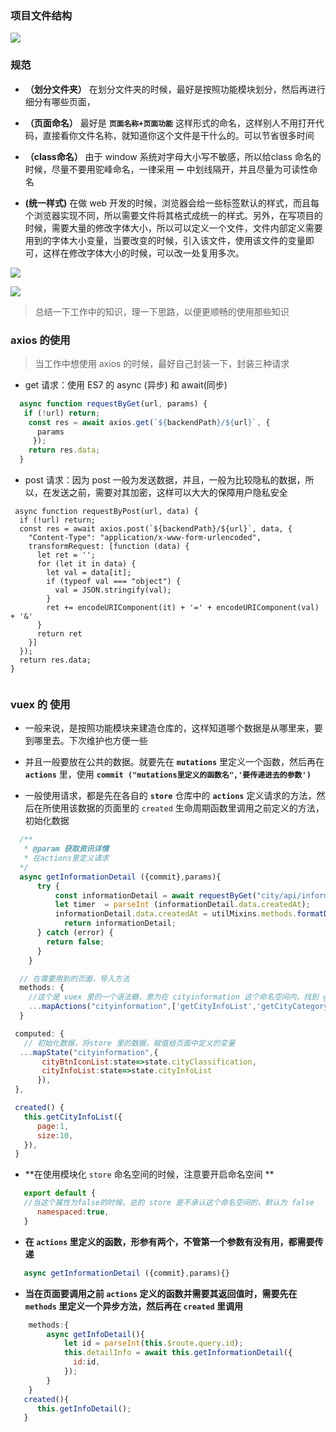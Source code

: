 ### 项目文件结构

![](https://i.imgur.com/pBWf3KW.png)


### 规范

- **（划分文件夹）** 在划分文件夹的时候，最好是按照功能模块划分，然后再进行细分有哪些页面，

- **（页面命名）** 最好是 **`页面名称+页面功能`** 这样形式的命名，这样别人不用打开代码，直接看你文件名称，就知道你这个文件是干什么的。可以节省很多时间

- **（class命名）** 由于 window 系统对字母大小写不敏感，所以给class 命名的时候，尽量不要用驼峰命名，一律采用 **`一`** 中划线隔开，并且尽量为可读性命名

- **(统一样式)** 在做 web 开发的时候，浏览器会给一些标签默认的样式，而且每个浏览器实现不同，所以需要文件将其格式成统一的样式。另外，在写项目的时候，需要大量的修改字体大小，所以可以定义一个文件，文件内部定义需要用到的字体大小变量，当要改变的时候，引入该文件，使用该文件的变量即可，这样在修改字体大小的时候，可以改一处复用多次。

![](https://i.imgur.com/EcqS8Hw.png)

![](https://i.imgur.com/6SOPwHp.png)


> 总结一下工作中的知识，理一下思路，以便更顺畅的使用那些知识


### axios 的使用

> 当工作中想使用 axios 的时候，最好自己封装一下，封装三种请求

- get 请求：使用 ES7 的 async (异步) 和 await(同步)

```javascript
  async function requestByGet(url, params) {
   if (!url) return;
    const res = await axios.get(`${backendPath}/${url}`, {
      params
     });
    return res.data;
  }

```

- post 请求：因为 post 一般为发送数据，并且，一般为比较隐私的数据，所以，在发送之前，需要对其加密，这样可以大大的保障用户隐私安全

```javascrpt
 async function requestByPost(url, data) {
  if (!url) return;
  const res = await axios.post(`${backendPath}/${url}`, data, {
    "Content-Type": "application/x-www-form-urlencoded",
    transformRequest: [function (data) {
      let ret = '';
      for (let it in data) {
        let val = data[it];
        if (typeof val === "object") {
          val = JSON.stringify(val);
        }
        ret += encodeURIComponent(it) + '=' + encodeURIComponent(val) + '&'
      }
      return ret
    }]
  });
  return res.data;
}
 
```

### vuex 的 使用

- 一般来说，是按照功能模块来建造仓库的，这样知道哪个数据是从哪里来，要到哪里去。下次维护也方便一些

- 并且一般要放在公共的数据。就要先在 **`mutations`** 里定义一个函数，然后再在 **`actions`** 里，使用 **`commit ("mutations里定义的函数名",'要传递进去的参数')`**

- 一般使用请求，都是先在各自的 **`store`** 仓库中的 **`actions`** 定义请求的方法，然后在所使用该数据的页面里的 `created` 生命周期函数里调用之前定义的方法，初始化数据

```javascript
  /**
   * @param 获取资讯详情
   * 在actions里定义请求
  */
  async getInformationDetail ({commit},params){
      try {
          const informationDetail = await requestByGet("city/api/information/info",params);
          let timer  = parseInt (informationDetail.data.createdAt);
          informationDetail.data.createdAt = utilMixins.methods.formatDateByTimeStamp(timer)
            return informationDetail;
      } catch (error) {
        return false;
      }
    }
```

```javascript
  // 在需要用到的页面，导入方法
  methods: {
    //这个是 vuex 里的一个语法糖，意为在 cityinformation 这个命名空间内，找到 getCityInfoList 和 getCityCategory 这两个函数
    ...mapActions("cityinformation",['getCityInfoList','getCityCategory'])
  }

 computed: {
   // 初始化数据，将store 里的数据，赋值给页面中定义的变量
  ...mapState("cityinformation",{
       cityBtnIconList:state=>state.cityClassification,
       cityInfoList:state=>state.cityInfoList
      }),
 },

 created() {
   this.getCityInfoList({
      page:1,
      size:10,
   }),
 }
```

- **在使用模块化 `store` 命名空间的时候，注意要开启命名空间 **

```javascript
   export default {
   //当这个属性为false的时候，总的 store 是不承认这个命名空间的，默认为 false   
      namespaced:true,
   }
```

- **在 `actions` 里定义的函数，形参有两个，不管第一个参数有没有用，都需要传递**

```javascript
   async getInformationDetail ({commit},params){}
```

- **当在页面要调用之前 `actions` 定义的函数并需要其返回值时，需要先在 `methods` 里定义一个异步方法，然后再在 `created` 里调用**

```javascript
    methods:{
        async getInfoDetail(){
            let id = parseInt(this.$route.query.id);
            this.detailInfo = await this.getInformationDetail({
              id:id,
            });
        }
    }
   created(){
      this.getInfoDetail();
   }
```